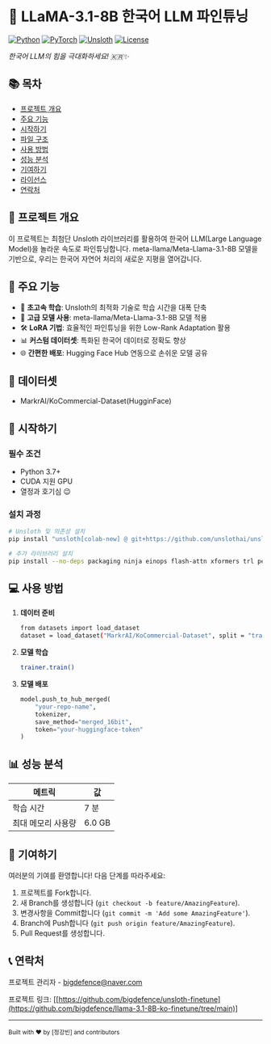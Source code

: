 # 🚀 LLaMA-3.1-8B 한국어 LLM 파인튜닝 

[![Python](https://img.shields.io/badge/Python-3.7%2B-blue)](https://www.python.org/)
[![PyTorch](https://img.shields.io/badge/PyTorch-2.2.1%2B-red)](https://pytorch.org/)
[![Unsloth](https://img.shields.io/badge/Unsloth-Latest-green)](https://github.com/unslothai/unsloth)
[![License](https://img.shields.io/badge/License-MIT-yellow)](LICENSE)

*한국어 LLM의 힘을 극대화하세요! 🇰🇷✨*


## 📚 목차
- [프로젝트 개요](#-프로젝트-개요)
- [주요 기능](#-주요-기능)
- [시작하기](#-시작하기)
- [파일 구조](#-파일-구조)
- [사용 방법](#-사용-방법)
- [성능 분석](#-성능-분석)
- [기여하기](#-기여하기)
- [라이선스](#-라이선스)
- [연락처](#-연락처)

## 🌟 프로젝트 개요

이 프로젝트는 최첨단 Unsloth 라이브러리를 활용하여 한국어 LLM(Large Language Model)을 놀라운 속도로 파인튜닝합니다. meta-llama/Meta-Llama-3.1-8B 모델을 기반으로, 우리는 한국어 자연어 처리의 새로운 지평을 열어갑니다.

## 🎯 주요 기능

- 🚄 **초고속 학습**: Unsloth의 최적화 기술로 학습 시간을 대폭 단축
- 🧠 **고급 모델 사용**: meta-llama/Meta-Llama-3.1-8B 모델 적용
- 🛠 **LoRA 기법**: 효율적인 파인튜닝을 위한 Low-Rank Adaptation 활용
- 📊 **커스텀 데이터셋**: 특화된 한국어 데이터로 정확도 향상
- 🌐 **간편한 배포**: Hugging Face Hub 연동으로 손쉬운 모델 공유
## 📜 데이터셋 
- MarkrAI/KoCommercial-Dataset(HugginFace)

## 🚀 시작하기

### 필수 조건

- Python 3.7+
- CUDA 지원 GPU
- 열정과 호기심 😉

### 설치 과정

```bash
# Unsloth 및 의존성 설치
pip install "unsloth[colab-new] @ git+https://github.com/unslothai/unsloth.git"

# 추가 라이브러리 설치
pip install --no-deps packaging ninja einops flash-attn xformers trl peft accelerate bitsandbytes
```

## 💻 사용 방법

1. **데이터 준비**
   ```bash
   from datasets import load_dataset
   dataset = load_dataset("MarkrAI/KoCommercial-Dataset", split = "train")
   ```

2. **모델 학습**
   ```bash
   trainer.train()
   ```

3. **모델 배포**
   ```python
   model.push_to_hub_merged(
       "your-repo-name",
       tokenizer,
       save_method="merged_16bit",
       token="your-huggingface-token"
   )
   ```

## 📊 성능 분석

| 메트릭 | 값 |
|--------|------|
| 학습 시간 | 7 분 |
| 최대 메모리 사용량 | 6.0 GB |


## 🤝 기여하기

여러분의 기여를 환영합니다! 다음 단계를 따라주세요:

1. 프로젝트를 Fork합니다.
2. 새 Branch를 생성합니다 (`git checkout -b feature/AmazingFeature`).
3. 변경사항을 Commit합니다 (`git commit -m 'Add some AmazingFeature'`).
4. Branch에 Push합니다 (`git push origin feature/AmazingFeature`).
5. Pull Request를 생성합니다.

## 📞 연락처

프로젝트 관리자 - bigdefence@naver.com

프로젝트 링크: [[https://github.com/bigdefence/unsloth-finetune](https://github.com/bigdefence/llama-3.1-8B-ko-finetune/tree/main)]

---

  <sub>Built with ❤️ by [정강빈] and contributors</sub>

